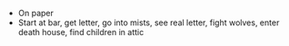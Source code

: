 - On paper
- Start at bar, get letter, go into mists, see real letter, fight wolves, enter death house, find children in attic